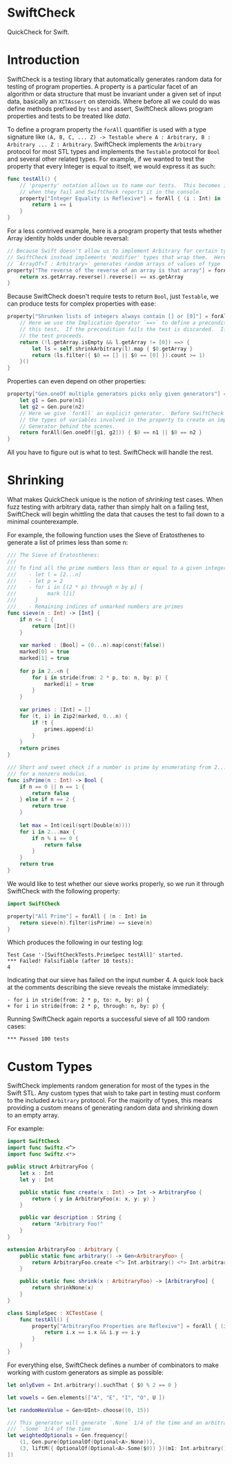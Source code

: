SwiftCheck
==========

QuickCheck for Swift.

Introduction
============

SwiftCheck is a testing library that automatically generates random data for 
testing of program properties.  A property is a particular facet of an algorithm
or data structure that must be invariant under a given set of input data,
basically an `XCTAssert` on steroids.  Where before all we could do was define
methods prefixed by `test` and assert, SwiftCheck allows program properties and tests to be treated like *data*.

To define a program property the `forAll` quantifier is used with a type
signature like `(A, B, C, ... Z) -> Testable where A : Arbitrary, B : Arbitrary ...
Z : Arbitrary`.  SwiftCheck implements the `Arbitrary` protocol for most STL types
and implements the `Testable` protocol for `Bool` and several other related
types.  For example, if we wanted to test the property that every Integer is
equal to itself, we would express it as such:

```swift
func testAll() {
    // 'property' notation allows us to name our tests.  This becomes important
    // when they fail and SwiftCheck reports it in the console.
    property["Integer Equality is Reflexive"] = forAll { (i : Int) in
        return i == i
    }
}
```

For a less contrived example, here is a program property that tests whether
Array identity holds under double reversal:

```swift
// Because Swift doesn't allow us to implement Arbitrary for certain types,
// SwiftCheck instead implements 'modifier' types that wrap them.  Here,
// `ArrayOf<T : Arbitrary>` generates random arrays of values of type `T`.
property["The reverse of the reverse of an array is that array"] = forAll { (xs : ArrayOf<Int>) in 
    return xs.getArray.reverse().reverse() == xs.getArray
}
```

Because SwiftCheck doesn't require tests to return `Bool`, just `Testable`, we
can produce tests for complex properties with ease:

```swift
property["Shrunken lists of integers always contain [] or [0]"] = forAll { (l : ArrayOf<Int>) in
    // Here we use the Implication Operator `==>` to define a precondition for
    // this test.  If the precondition fails the test is discarded.  If it holds
    // the test proceeds.
    return (!l.getArray.isEmpty && l.getArray != [0]) ==> {
        let ls = self.shrinkArbitrary(l).map { $0.getArray }
        return (ls.filter({ $0 == [] || $0 == [0] }).count >= 1)
    }()
}
```

Properties can even depend on other properties:

```swift
property["Gen.oneOf multiple generators picks only given generators"] = forAll { (n1 : Int, n2 : Int) in
    let g1 = Gen.pure(n1)
    let g2 = Gen.pure(n2)
    // Here we give `forAll` an explicit generator.  Before SwiftCheck was using
    // the types of variables involved in the property to create an implicit
    // Generator behind the scenes.
    return forAll(Gen.oneOf([g1, g2])) { $0 == n1 || $0 == n2 }
}
```

All you have to figure out is what to test.  SwiftCheck will handle the rest.  

Shrinking
=========
 
What makes QuickCheck unique is the notion of *shrinking* test cases.  When fuzz
testing with arbitrary data, rather than simply halt on a failing test, SwiftCheck
will begin whittling the data that causes the test to fail down to a minimal
counterexample.

For example, the following function uses the Sieve of Eratosthenes to generate
a list of primes less than some n:

```swift
/// The Sieve of Eratosthenes:
///
/// To find all the prime numbers less than or equal to a given integer n:
///    - let l = [2...n]
///    - let p = 2
///    - for i in [(2 * p) through n by p] {
///          mark l[i]
///      }
///    - Remaining indices of unmarked numbers are primes
func sieve(n : Int) -> [Int] {
    if n <= 1 {
        return [Int]()
    }
    
    var marked : [Bool] = (0...n).map(const(false))
    marked[0] = true
    marked[1] = true
    
    for p in 2..<n {
        for i in stride(from: 2 * p, to: n, by: p) {
            marked[i] = true
        }
    }
    
    var primes : [Int] = []
    for (t, i) in Zip2(marked, 0...n) {
        if !t {
            primes.append(i)
        }
    }
    return primes
}

/// Short and sweet check if a number is prime by enumerating from 2...⌈√(x)⌉ and checking 
/// for a nonzero modulus.
func isPrime(n : Int) -> Bool {
    if n == 0 || n == 1 {
        return false
    } else if n == 2 {
        return true
    }
    
    let max = Int(ceil(sqrt(Double(n))))
    for i in 2...max {
        if n % i == 0 {
            return false
        }
    }
    return true
}

```

We would like to test whether our sieve works properly, so we run it through SwiftCheck
with the following property:

```swift
import SwiftCheck

property["All Prime"] = forAll { (n : Int) in
    return sieve(n).filter(isPrime) == sieve(n)
}
```

Which produces the following in our testing log:

```
Test Case '-[SwiftCheckTests.PrimeSpec testAll]' started.
*** Failed! Falsifiable (after 10 tests):
4
```

Indicating that our sieve has failed on the input number 4.  A quick look back
at the comments describing the sieve reveals the mistake immediately:

```
- for i in stride(from: 2 * p, to: n, by: p) {
+ for i in stride(from: 2 * p, through: n, by: p) {
```

Running SwiftCheck again reports a successful sieve of all 100 random cases:

```
*** Passed 100 tests
```

Custom Types
============

SwiftCheck implements random generation for most of the types in the Swift STL.
Any custom types that wish to take part in testing must conform to the included
`Arbitrary` protocol.  For the majority of types, this means providing a custom
means of generating random data and shrinking down to an empty array. 

For example:

```swift
import SwiftCheck
import func Swiftz.<^>
import func Swiftz.<*>

public struct ArbitraryFoo {
    let x : Int
    let y : Int

    public static func create(x : Int) -> Int -> ArbitraryFoo {
        return { y in ArbitraryFoo(x: x, y: y) }
    }

    public var description : String {
        return "Arbitrary Foo!"
    }
}

extension ArbitraryFoo : Arbitrary {
    public static func arbitrary() -> Gen<ArbitraryFoo> {
        return ArbitraryFoo.create <^> Int.arbitrary() <*> Int.arbitrary()
    }

    public static func shrink(x : ArbitraryFoo) -> [ArbitraryFoo] {
        return shrinkNone(x)
    }
}

class SimpleSpec : XCTestCase {
    func testAll() {
        property["ArbitraryFoo Properties are Reflexive"] = forAll { (i : ArbitraryFoo) in
            return i.x == i.x && i.y == i.y
        }
    }
}
```

For everything else, SwiftCheck defines a number of combinators to make working
with custom generators as simple as possible:

```swift
let onlyEven = Int.arbitrary().suchThat { $0 % 2 == 0 }

let vowels = Gen.elements(["A", "E", "I", "O", U ])

let randomHexValue = Gen<UInt>.choose((0, 15))

/// This generator will generate `.None` 1/4 of the time and an arbitrary
/// `.Some` 3/4 of the time
let weightedOptionals = Gen.frequency([
    (1, Gen.pure(OptionalOf(Optional<A>.None))),
    (3, liftM({ OptionalOf(Optional<A>.Some($0)) })(m1: Int.arbitrary()))
])
```



